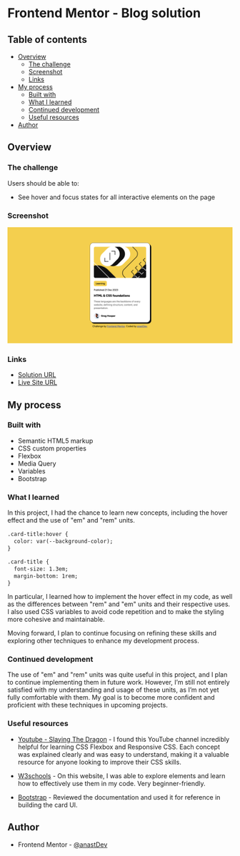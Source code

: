 # Frontend Mentor - Blog solution

## Table of contents

- [Overview](#overview)
  - [The challenge](#the-challenge)
  - [Screenshot](#screenshot)
  - [Links](#links)
- [My process](#my-process)
  - [Built with](#built-with)
  - [What I learned](#what-i-learned)
  - [Continued development](#continued-development)
  - [Useful resources](#useful-resources)
- [Author](#author)

## Overview

### The challenge

Users should be able to:

- See hover and focus states for all interactive elements on the page

### Screenshot

![](./assets/images/screenshot.png)

### Links

- [Solution URL](https://github.com/anastDev/Blog-Project-FrontendMentor)
- [Live Site URL]()

## My process

### Built with

- Semantic HTML5 markup
- CSS custom properties
- Flexbox
- Media Query
- Variables
- Bootstrap

### What I learned

In this project, I had the chance to learn new concepts, including the hover effect and the use of "em" and "rem" units.

```
.card-title:hover {
  color: var(--background-color);
}
```

```
.card-title {
  font-size: 1.3em;
  margin-bottom: 1rem;
}
```

In particular, I learned how to implement the hover effect in my code, as well as the differences between "rem" and "em" units and their respective uses. I also used CSS variables to avoid code repetition and to make the styling more cohesive and maintainable.

Moving forward, I plan to continue focusing on refining these skills and exploring other techniques to enhance my development process.

### Continued development

The use of "em" and "rem" units was quite useful in this project, and I plan to continue implementing them in future work. However, I’m still not entirely satisfied with my understanding and usage of these units, as I’m not yet fully comfortable with them. My goal is to become more confident and proficient with these techniques in upcoming projects.

### Useful resources

- [Youtube - Slaying The Dragon](https://www.youtube.com/@slayingthedragon) - I found this YouTube channel incredibly helpful for learning CSS Flexbox and Responsive CSS. Each concept was explained clearly and was easy to understand, making it a valuable resource for anyone looking to improve their CSS skills.

- [W3schools](https://www.w3schools.com/css/default.aspm) - On this website, I was able to explore elements and learn how to effectively use them in my code. Very beginner-friendly.

- [Bootstrap](https://getbootstrap.com/docs/4.0/components/card/) - Reviewed the documentation and used it for reference in building the card UI.

## Author

- Frontend Mentor - [@anastDev](https://www.frontendmentor.io/profile/anastDev)
